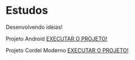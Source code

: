 # Estudos
Desenvolvendo ideias!

Projeto Android
<a href="https://paulokasper.github.io/HMTL5-e-CSS3/Projeto%20Android/index.html" target="_blank">EXECUTAR O PROJETO!</a>

Projeto Cordel Moderno
<a href="https://paulokasper.github.io/HMTL5-e-CSS3/Projeto%20CordelModerno/index.html" target="_blank">EXECUTAR O PROJETO!</a>